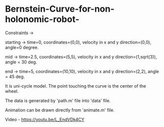 # Bernstein-Curve-for-non-holonomic-robot-


Constraints ->

starting -> time=0, coordinates=(0,0), velocity in x and y direction=(0,0), angle=0 degree.

mid -> time=2.5, coordinates=(5,5), velocity in x and y direction=(1,sqrt(3)), angle = 30 deg.

end -> time=5, coordinates=(10,10), velocity in x and y direction=(2,2), angle = 45 deg.

It is uni-cycle model. The point touching the curve is the center of the wheel.

The data is generated by 'path.m' file into 'data' file.

Animation can be drawn directly from 'animate.m' file.

Video - https://youtu.be/L_EndVDk4CY
